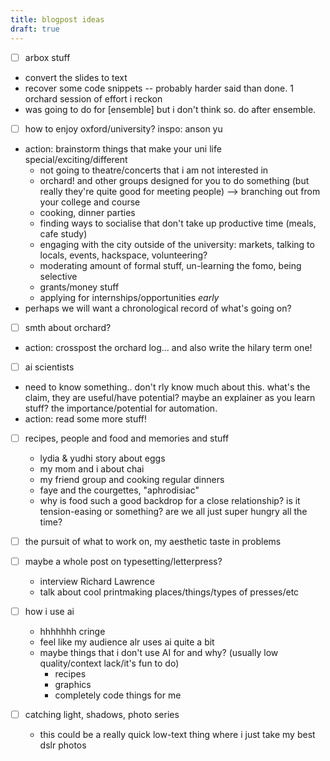 ```yaml
---
title: blogpost ideas
draft: true
---
```

- [ ] arbox stuff
- convert the slides to text
- recover some code snippets -- probably harder said than done. 1 orchard session of effort i reckon
- was going to do for \[ensemble] but i don't think so. do after ensemble.

- [ ] how to enjoy oxford/university? inspo: anson yu
- action: brainstorm things that make your uni life special/exciting/different
	- not going to theatre/concerts that i am not interested in
	- orchard! and other groups designed for you to do something (but really they're quite good for meeting people) --> branching out from your college and course
	- cooking, dinner parties
	- finding ways to socialise that don't take up productive time (meals, cafe study)
	- engaging with the city outside of the university: markets, talking to locals, events, hackspace, volunteering?
	- moderating amount of formal stuff, un-learning the fomo, being selective
	- grants/money stuff
	- applying for internships/opportunities *early*
- perhaps we will want a chronological record of what's going on? 

- [ ] smth about orchard?
- action: crosspost the orchard log... and also write the hilary term one!

- [ ] ai scientists
- need to know something.. don't rly know much about this. what's the claim, they are useful/have potential? maybe an explainer as you learn stuff? the importance/potential for automation.
- action: read some more stuff!

- [ ] recipes, people and food and memories and stuff
	- lydia & yudhi story about eggs
	- my mom and i about chai
	- my friend group and cooking regular dinners
	- faye and the courgettes, "aphrodisiac"
	- why is food such a good backdrop for a close relationship? is it tension-easing or something? are we all just super hungry all the time? 

- [ ] the pursuit of what to work on, my aesthetic taste in problems
- [ ] maybe a whole post on typesetting/letterpress? 
	- interview Richard Lawrence
	- talk about cool printmaking places/things/types of presses/etc

- [ ] how i use ai
	- hhhhhhh cringe
	- feel like my audience alr uses ai quite a bit
	- maybe things that i don't use AI for and why? (usually low quality/context lack/it's fun to do)
		- recipes
		- graphics
		- completely code things for me

- [ ] catching light, shadows, photo series
	- this could be a really quick low-text thing where i just take my best dslr photos
